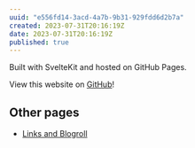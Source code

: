 ```yaml
---
uuid: "e556fd14-3acd-4a7b-9b31-929fdd6d2b7a"
created: 2023-07-31T20:16:19Z
date: 2023-07-31T20:16:19Z
published: true
---
```


Built with SvelteKit and hosted on GitHub Pages.

View this website on [GitHub](https://github.com/Tiim/Tiim.github.io)!

## Other pages

- [Links and Blogroll](/pages/links)
